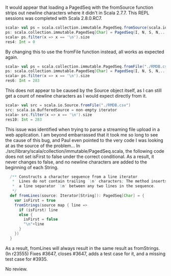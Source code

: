 It would appear that loading a PagedSeq with the fromSource function strips out newline characters where it didn't in Scala 2.7.7.  This REPL sessions was completed with Scala 2.8.0.RC7.
```scala
scala> val ps = scala.collection.immutable.PagedSeq.fromSource(scala.io.Source.fromFile("./RMDB.csv"))
ps: scala.collection.immutable.PagedSeq[Char] = PagedSeq(I, N, S, N,...
scala> ps.filter(x => x == '\n').size                                                                 
res4: Int = 0
```
By changing this to use the fromFile function instead, all works as expected again.
```scala
scala> val ps = scala.collection.immutable.PagedSeq.fromFile("./RMDB.csv")                            
ps: scala.collection.immutable.PagedSeq[Char] = PagedSeq(I, N, S, N,...
scala> ps.filter(x => x == '\n').size                                                                 
res6: Int = 283
```
This does not appear to be caused by the Source object itself, as I can still get a count of newline characters as I would expect directly from it.
```scala
scala> val src = scala.io.Source.fromFile("./RMDB.csv")
src: scala.io.BufferedSource = non-empty iterator
scala> src.filter(x => x == '\n').size                 
res10: Int = 283
```
This issue was identified when trying to parse a streaming file upload in a web application.
I am beyond embarrassed that it took me so long to see the cause of this bug, and Paul even pointed to the very code I was looking at as the source of the problem... In ./src/library/scala/collection/immutable/PagedSeq.scala, the following code does not set isFirst to false under the correct conditional.  As a result, it never changes to false, and no newline characters are added to the beginning of each String.
```scala
  /** Constructs a character sequence from a line iterator
   *  Lines do not contain trailing `\n' characters; The method inserts
   *  a line separator `\n' between any two lines in the sequence.
   */
  def fromLines(source: Iterator[String]): PagedSeq[Char] = {
    var isFirst = true
    fromStrings(source map { line =>
      if (isFirst) line 
      else { 
        isFirst = false
        "\n"+line
      }
    }) 
  }      
```
As a result, fromLines will always result in the same result as fromStrings.
(In r23555) Fixes #3647, closes #3647, adds a test case for it, and a missing test case for #3935.

No review.
